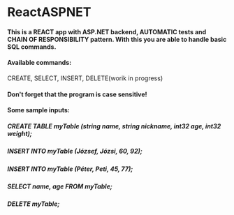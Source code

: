 # ReactASPNET
#### This is a REACT app with ASP.NET backend, AUTOMATIC tests and CHAIN OF RESPONSIBILITY pattern. With this you are able to handle basic SQL commands.
#### Available commands:
CREATE, SELECT, INSERT, DELETE(worik in progress)
#### Don't forget that the program is case sensitive!
#### Some sample inputs:
##### CREATE TABLE myTable (string name, string nickname, int32 age, int32 weight);
##### INSERT INTO myTable (József, Józsi, 60, 92);
##### INSERT INTO myTable (Péter, Peti, 45, 77);
##### SELECT name, age FROM myTable;
##### DELETE myTable;
